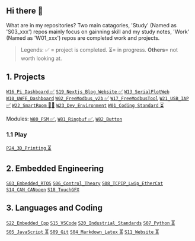 ## Hi there 👋

What are in my repositories?
Two main catagories, 'Study' (Named as 'S03_xxx') repos mainly focus on gainning skill and my study notes, 'Work' (Named as 'W01_xxx') repos are completed work and projects.

> Legends: ✅ = project is completed. ⏳= in progress. **Others**= not worth looking at.

## 1. Projects

 [`W16_Pi_Dashboard` ✅](https://github.com/ArthurQiangLi/W16_PiDashboard)
[`S19_Nextjs_Blog_Website` ✅](https://github.com/ArthurQiangLi/S19_Nextjs_Blog_Website) 
 [`W13_SerialPlotWeb`](https://github.com/ArthurQiangLi/W13_SerialPlotWeb) 
 [`W10_UWFE_Dashboard`]()
 [`W02_FreeModbus_v2b` ✅](https://github.com/ArthurQiangLi/W02_FreeModbus_v2b) 
 [`W17_FreeModbusTool`](https://github.com/ArthurQiangLi/W17_FreeModbusTool) 
 [`W21_USB_IAP` ✅](https://github.com/ArthurQiangLi/W21_USB_IAP) 
 [`W22_SmartRoom` 🚩🐶]()
 [`W23_Dev_Environment`](https://github.com/ArthurQiangLi/W23_Dev_Environment) 
 [`W01_Coding Standard` ⏳](https://github.com/ArthurQiangLi/W01_Coding_Standard) 

 
 Modules: [`W80_FSM` ✅](https://github.com/ArthurQiangLi/W80_FSM), 
 [`W81_Ringbuf` ✅](https://github.com/ArthurQiangLi/W81_Ringbuf), 
 [`W82_Button`](https://github.com/ArthurQiangLi/W82_Button) 

### 1.1 Play
 [`P24_3D_Printing` ⏳](https://github.com/ArthurQiangLi/P24_3D_Printing)

## 2. Embedded Engineering

 [`S03_Embedded_RTOS`](https://github.com/ArthurQiangLi/S03_Embedded_RTOS) 
 [`S06_Control_Theory`](https://github.com/ArthurQiangLi/S06_Control_Theory.git) 
 [`S08_TCPIP_Lwip_EtherCat`](https://github.com/ArthurQiangLi/S08_TCPIP_Lwip_EtherCat) 
 [`S14_CAN_CANopen`](https://github.com/ArthurQiangLi/S14_CAN_CANopen) 
 [`S18_TouchGFX`](https://github.com/ArthurQiangLi/S18_TouchGFX.git) 

## 3. Languages and Coding

 [`S22_Embedded_Cpp`](https://github.com/ArthurQiangLi/S22_Embedded_Cpp) 
[`S15_VSCode`](https://github.com/ArthurQiangLi/S15_VSCode) 
[`S20_Industrial_Standards`](https://github.com/ArthurQiangLi/S20_Industrial_Standards) 
 [`S07_Python` ⏳](https://github.com/ArthurQiangLi/S07_Python) 
 [`S05_JavaScript` ⏳](https://github.com/ArthurQiangLi/S05_JavaScript) 
 [`S09_Git`](https://github.com/ArthurQiangLi/S09_Git) 
 [`S04_Markdown_Latex` ⏳](https://github.com/ArthurQiangLi/S04_Markdown_Latex.git) 
 [`S11_Website` ⏳](https://github.com/ArthurQiangLi/S11_Website)

<!--
**ArthurQiangLi/arthurqiangli** is a ✨ _special_ ✨ repository because its `README.md` (this file) appears on your GitHub profile.

Here are some ideas to get you started:

- 🔭 I’m currently working on ...
- 🌱 I’m currently learning ...
- 👯 I’m looking to collaborate on ...
- 🤔 I’m looking for help with ...
- 💬 Ask me about ...
- 📫 How to reach me: ...
- 😄 Pronouns: ...
- ⚡ Fun fact: ...

| Icon  | Meaning / Usage |
|-------|---------------|
| ✅ | Success, confirmation, or a good choice |
| 🚀 | Excitement, speed, or improvement |
| 🔥 | Something cool, trendy, or powerful |
| ⚡ | Speed, quick action, or performance boost |
| 🛠️ | Tools, fixing, or configuration |
| 💡 | Idea, tip, or insight |
| 📌 | Important point or note |
| 🔍 | Searching, investigating, or analyzing |
| ⚠️ 🔔  | Warning, caution, or something to be careful about |
| ❌ | Error, mistake, or something not recommended |
| 📜 | Code snippet or documentation reference |
| 📝 | Writing-related, documentation, or editing |
| 🎨 | Design, UI, or styling-related topics |
| 📦 | Package, module, or software component |
| ⏳ | Waiting, processing, or time-related |

chatGPT mostly uses ✅, 🚀, and 🔥 to highlight key takeaways.  😊

"The 'Study' page mainly focuses on gaining skills and my study notes, while the 'Work' page highlights completed work and projects."

|**WORK** | Industrial Use Related, or from my work experiences|

|**STUDY** | Academic related, or when I was studying something |


-->

